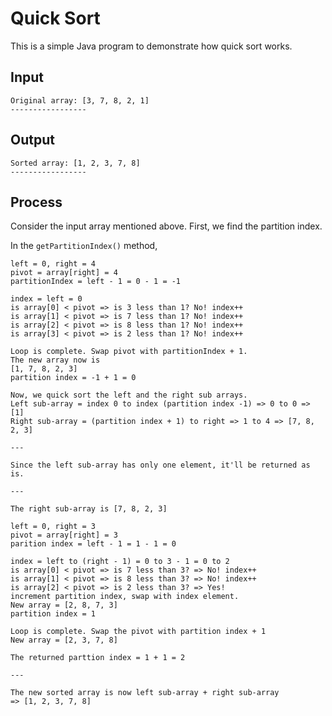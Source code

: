 # Quick Sort

This is a simple Java program to demonstrate how quick sort works.

## Input

```shell script
Original array: [3, 7, 8, 2, 1]
-----------------
```

## Output

```shell script
Sorted array: [1, 2, 3, 7, 8]
-----------------
```

## Process

Consider the input array mentioned above. First, we find the partition index.

In the ```getPartitionIndex()``` method,

```shell script
left = 0, right = 4
pivot = array[right] = 4
partitionIndex = left - 1 = 0 - 1 = -1

index = left = 0
is array[0] < pivot => is 3 less than 1? No! index++
is array[1] < pivot => is 7 less than 1? No! index++
is array[2] < pivot => is 8 less than 1? No! index++
is array[3] < pivot => is 2 less than 1? No! index++

Loop is complete. Swap pivot with partitionIndex + 1.
The new array now is
[1, 7, 8, 2, 3]
partition index = -1 + 1 = 0

Now, we quick sort the left and the right sub arrays.
Left sub-array = index 0 to index (partition index -1) => 0 to 0 => [1]
Right sub-array = (partition index + 1) to right => 1 to 4 => [7, 8, 2, 3]

---

Since the left sub-array has only one element, it'll be returned as is.

---

The right sub-array is [7, 8, 2, 3]

left = 0, right = 3
pivot = array[right] = 3
parition index = left - 1 = 1 - 1 = 0

index = left to (right - 1) = 0 to 3 - 1 = 0 to 2
is array[0] < pivot => is 7 less than 3? => No! index++
is array[1] < pivot => is 8 less than 3? => No! index++
is array[2] < pivot => is 2 less than 3? => Yes! 
increment partition index, swap with index element.
New array = [2, 8, 7, 3]
partition index = 1

Loop is complete. Swap the pivot with partition index + 1
New array = [2, 3, 7, 8]

The returned parttion index = 1 + 1 = 2

---

The new sorted array is now left sub-array + right sub-array
=> [1, 2, 3, 7, 8] 
```